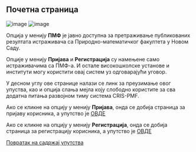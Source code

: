 ## Почетна страница

![image](https://user-images.githubusercontent.com/29538544/150561092-db880776-a3e2-4f06-862f-cb16649761f6.png)
![image](https://user-images.githubusercontent.com/29538544/179403233-c78920de-0333-44ce-b2fe-55d327b85274.png)


Опција у менију **ПМФ** је јавно доступна за претраживање публикованих резултата истраживача са Природно-математичког факултета у Новом Саду.

Опције у менију **Пријава** и **Регистрација** су намењене само истраживачима са ПМФ-а. И остале високошколске установе и институти могу користити овај систем уз одговарајући уговор. 

У десном углу ове странице налази се линк за преузимање овог упуства, као и опција слања мејла коју слободно користите за сва додатна питања развојном тиму система CRIS-PMF.

Ако се кликне на опцију у менију **Пријава**, онда се добија страница за пријаву корисника, а упутство је [ОВДЕ](registracija/prijava.md)

Ако се кликне на опцију у менију **Регистрација**, онда се добија страница за регистрацију корисника, а упутство је [ОВДЕ](registracija/registracijaIPrijavljivanje.md)

[Повратак на садржај упутства](uputstvo.md#садржај)
